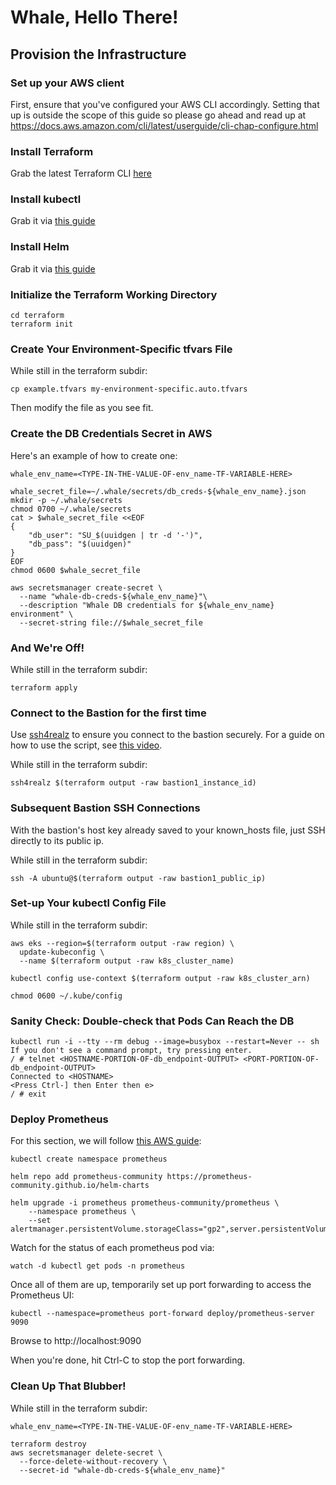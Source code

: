 # Whale, Hello There!

## Provision the Infrastructure

### Set up your AWS client

First, ensure that you've configured your AWS CLI accordingly. Setting
that up is outside the scope of this guide so please go ahead and read
up at https://docs.aws.amazon.com/cli/latest/userguide/cli-chap-configure.html


### Install Terraform

Grab the latest Terraform CLI [here](https://www.terraform.io/downloads.html)


### Install kubectl

Grab it via [this guide](https://kubernetes.io/docs/tasks/tools/#kubectl)


### Install Helm

Grab it via [this guide](https://helm.sh/docs/intro/install/)


### Initialize the Terraform Working Directory

```
cd terraform
terraform init
```


### Create Your Environment-Specific tfvars File

While still in the terraform subdir:

```
cp example.tfvars my-environment-specific.auto.tfvars
```

Then modify the file as you see fit.


### Create the DB Credentials Secret in AWS

Here's an example of how to create one:

```
whale_env_name=<TYPE-IN-THE-VALUE-OF-env_name-TF-VARIABLE-HERE>

whale_secret_file=~/.whale/secrets/db_creds-${whale_env_name}.json
mkdir -p ~/.whale/secrets
chmod 0700 ~/.whale/secrets
cat > $whale_secret_file <<EOF
{
    "db_user": "SU_$(uuidgen | tr -d '-')",
    "db_pass": "$(uuidgen)"
}
EOF
chmod 0600 $whale_secret_file

aws secretsmanager create-secret \
  --name "whale-db-creds-${whale_env_name}"\
  --description "Whale DB credentials for ${whale_env_name} environment" \
  --secret-string file://$whale_secret_file
```


### And We're Off!

While still in the terraform subdir:

```
terraform apply
```


### Connect to the Bastion for the first time

Use [ssh4realz](https://github.com/relaxdiego/ssh4realz) to ensure
you connect to the bastion securely. For a guide on how to use the
script, see [this video](https://youtu.be/TcmOd4whPeQ).

While still in the terraform subdir:

```
ssh4realz $(terraform output -raw bastion1_instance_id)
```


### Subsequent Bastion SSH Connections

With the bastion's host key already saved to your known_hosts file,
just SSH directly to its public ip.

While still in the terraform subdir:

```
ssh -A ubuntu@$(terraform output -raw bastion1_public_ip)
```


### Set-up Your kubectl Config File

While still in the terraform subdir:

```
aws eks --region=$(terraform output -raw region) \
  update-kubeconfig \
  --name $(terraform output -raw k8s_cluster_name)

kubectl config use-context $(terraform output -raw k8s_cluster_arn)

chmod 0600 ~/.kube/config
```


### Sanity Check: Double-check that Pods Can Reach the DB

```
kubectl run -i --tty --rm debug --image=busybox --restart=Never -- sh
If you don't see a command prompt, try pressing enter.
/ # telnet <HOSTNAME-PORTION-OF-db_endpoint-OUTPUT> <PORT-PORTION-OF-db_endpoint-OUTPUT>
Connected to <HOSTNAME>
<Press Ctrl-] then Enter then e>
/ # exit
```


### Deploy Prometheus

For this section, we will follow [this AWS guide](https://docs.aws.amazon.com/eks/latest/userguide/prometheus.html):

```
kubectl create namespace prometheus

helm repo add prometheus-community https://prometheus-community.github.io/helm-charts

helm upgrade -i prometheus prometheus-community/prometheus \
    --namespace prometheus \
    --set alertmanager.persistentVolume.storageClass="gp2",server.persistentVolume.storageClass="gp2"
```

Watch for the status of each prometheus pod via:

```
watch -d kubectl get pods -n prometheus
```

Once all of them are up, temporarily set up port forwarding to access the
Prometheus UI:

```
kubectl --namespace=prometheus port-forward deploy/prometheus-server 9090
```

Browse to http://localhost:9090

When you're done, hit Ctrl-C to stop the port forwarding.


### Clean Up That Blubber!

While still in the terraform subdir:

```
whale_env_name=<TYPE-IN-THE-VALUE-OF-env_name-TF-VARIABLE-HERE>

terraform destroy
aws secretsmanager delete-secret \
  --force-delete-without-recovery \
  --secret-id "whale-db-creds-${whale_env_name}"
```
